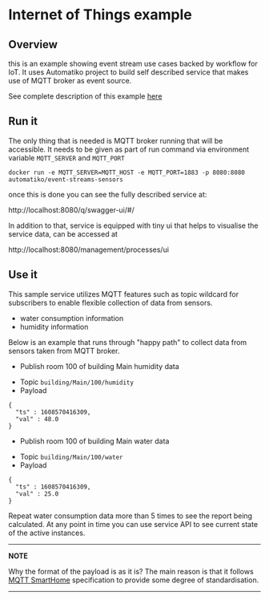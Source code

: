 # Internet of Things example

## Overview 

this is an example showing event stream use cases backed by workflow for IoT. It uses Automatiko project to build self described service that makes use of MQTT broker as event source.

See complete description of this example [here](https://docs.automatiko.io/main/0.0.0/examples/leaks.html)

## Run it

The only thing that is needed is MQTT broker running that will be accessible. It needs to be given as part of run command via environment variable `MQTT_SERVER` and `MQTT_PORT`

`docker run -e MQTT_SERVER=MQTT_HOST -e MQTT_PORT=1883 -p 8080:8080 automatiko/event-streams-sensors`

once this is done you can see the fully described service at:

http://localhost:8080/q/swagger-ui/#/

In addition to that, service is equipped with tiny ui that helps to visualise the service data, can be accessed at 

http://localhost:8080/management/processes/ui

## Use it

This sample service utilizes MQTT features such as topic wildcard for subscribers to enable flexible
collection of data from sensors.

- water consumption information
- humidity information

Below is an example that runs through "happy path" to collect data from sensors taken from MQTT broker.


* Publish room 100 of building Main humidity data

- Topic `building/Main/100/humidity`
- Payload


````
{
  "ts" : 1608570416309,
  "val" : 48.0
}

````

* Publish room 100 of building Main water data

- Topic `building/Main/100/water`
- Payload


````
{
  "ts" : 1608570416309,
  "val" : 25.0
}

````

Repeat water consumption data more than 5 times to see the report being
calculated. At any point in time you can use service API to see current
state of the active instances.

---
**NOTE**

Why the format of the payload is as it is? The main reason is that it
follows [MQTT SmartHome](https://github.com/mqtt-smarthome/mqtt-smarthome)
 specification to provide some degree of standardisation.

---